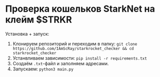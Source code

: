 # Проверка кошельков StarkNet на клейм $STRKR

Установка + запуск:
1. Клонируем репозиторий и переходим в папку: `git clone https://github.com/IAmScRay/starkrocket_checker && cd starkrocket_checker`
2. Устанвливаем зависимости: `pip install -r requirements.txt`
3. Создаём `.txt`-файл и заполняем адресами.
4. Запускаем: `python3 main.py`
